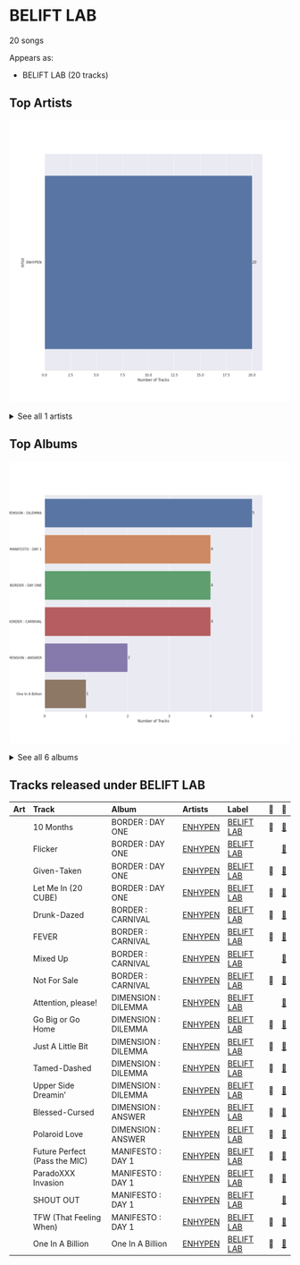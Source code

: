 # BELIFT LAB

20 songs

Appears as:
- BELIFT LAB (20 tracks)

## Top Artists

![Bar chart of top 1 artists](../images/labels/belift_lab/artists.png)


<details>
<summary>See all 1 artists</summary>

|   Number of Tracks | Art                                                                                              | Artist                           | 🔗                                                           |
|-------------------:|:-------------------------------------------------------------------------------------------------|:---------------------------------|:------------------------------------------------------------|
|                 20 | <img src="https://i.scdn.co/image/ab6761610000e5ebc5443c5abc130f03b6014845" alt="" width="50" /> | [ENHYPEN](../artists/enhypen.md) | [🔗](https://open.spotify.com/artist/5t5FqBwTcgKTaWmfEbwQY9) |

</details>


## Top Albums

![Bar chart of top 6 albums in](../images/labels/belift_lab/albums.png)


<details>
<summary>See all 6 albums</summary>

|   Number of Tracks | Art                                                                                              | Album               | 🔗                                                          |
|-------------------:|:-------------------------------------------------------------------------------------------------|:--------------------|:-----------------------------------------------------------|
|                  5 | <img src="https://i.scdn.co/image/ab67616d0000b2736772cf096be8acc1df092519" alt="" width="50" /> | DIMENSION : DILEMMA | [🔗](https://open.spotify.com/album/5jGRqioNCSWZGBl3QmyuFI) |
|                  4 | <img src="https://i.scdn.co/image/ab67616d0000b2732e308994a76a473a4f88c1aa" alt="" width="50" /> | MANIFESTO : DAY 1   | [🔗](https://open.spotify.com/album/5J8MNLLViH5zqM6VoGErz8) |
|                  4 | <img src="https://i.scdn.co/image/ab67616d0000b2734a6096741dcf413354a59554" alt="" width="50" /> | BORDER : DAY ONE    | [🔗](https://open.spotify.com/album/3YxF7jTnpdNepWbO42f8lH) |
|                  4 | <img src="https://i.scdn.co/image/ab67616d0000b273714e56679ab196354e2e443e" alt="" width="50" /> | BORDER : CARNIVAL   | [🔗](https://open.spotify.com/album/4LGYBcRsteiXjcPD4QQvxv) |
|                  2 | <img src="https://i.scdn.co/image/ab67616d0000b2731c1ea5bfa5680ac877acdd55" alt="" width="50" /> | DIMENSION : ANSWER  | [🔗](https://open.spotify.com/album/3nOj9hsnptBEDt9ie2lra5) |
|                  1 | <img src="https://i.scdn.co/image/ab67616d0000b273fc8b0918267ea555921863e8" alt="" width="50" /> | One In A Billion    | [🔗](https://open.spotify.com/album/19Jm8Jk0zQYs6zMaxhYJFd) |

</details>


## Tracks released under BELIFT LAB

| Art                                                                                              | Track                         | Album               | Artists                          | Label                       | 💚   | 🔗                                                          |
|:-------------------------------------------------------------------------------------------------|:------------------------------|:--------------------|:---------------------------------|:----------------------------|:----|:-----------------------------------------------------------|
| <img src="https://i.scdn.co/image/ab67616d0000b2734a6096741dcf413354a59554" alt="" width="50" /> | 10 Months                     | BORDER : DAY ONE    | [ENHYPEN](../artists/enhypen.md) | [BELIFT LAB](belift_lab.md) | 💚   | [🔗](https://open.spotify.com/track/3LcFQsZw01tRvjCNLgSmTv) |
| <img src="https://i.scdn.co/image/ab67616d0000b2734a6096741dcf413354a59554" alt="" width="50" /> | Flicker                       | BORDER : DAY ONE    | [ENHYPEN](../artists/enhypen.md) | [BELIFT LAB](belift_lab.md) |     | [🔗](https://open.spotify.com/track/3TgPwLFXV6GEIsDZANHktY) |
| <img src="https://i.scdn.co/image/ab67616d0000b2734a6096741dcf413354a59554" alt="" width="50" /> | Given-Taken                   | BORDER : DAY ONE    | [ENHYPEN](../artists/enhypen.md) | [BELIFT LAB](belift_lab.md) | 💚   | [🔗](https://open.spotify.com/track/69WpV0U7OMNFGyq8I63dcC) |
| <img src="https://i.scdn.co/image/ab67616d0000b2734a6096741dcf413354a59554" alt="" width="50" /> | Let Me In (20 CUBE)           | BORDER : DAY ONE    | [ENHYPEN](../artists/enhypen.md) | [BELIFT LAB](belift_lab.md) | 💚   | [🔗](https://open.spotify.com/track/4eOcd47wPU3ixxYw0spREl) |
| <img src="https://i.scdn.co/image/ab67616d0000b273714e56679ab196354e2e443e" alt="" width="50" /> | Drunk-Dazed                   | BORDER : CARNIVAL   | [ENHYPEN](../artists/enhypen.md) | [BELIFT LAB](belift_lab.md) | 💚   | [🔗](https://open.spotify.com/track/1wcr8DjnN59Awev8nnKpQ4) |
| <img src="https://i.scdn.co/image/ab67616d0000b273714e56679ab196354e2e443e" alt="" width="50" /> | FEVER                         | BORDER : CARNIVAL   | [ENHYPEN](../artists/enhypen.md) | [BELIFT LAB](belift_lab.md) | 💚   | [🔗](https://open.spotify.com/track/0UzymivvUH5s8z4PeWZJaK) |
| <img src="https://i.scdn.co/image/ab67616d0000b273714e56679ab196354e2e443e" alt="" width="50" /> | Mixed Up                      | BORDER : CARNIVAL   | [ENHYPEN](../artists/enhypen.md) | [BELIFT LAB](belift_lab.md) |     | [🔗](https://open.spotify.com/track/6S0By3u06ttb3kU2XEtWnw) |
| <img src="https://i.scdn.co/image/ab67616d0000b273714e56679ab196354e2e443e" alt="" width="50" /> | Not For Sale                  | BORDER : CARNIVAL   | [ENHYPEN](../artists/enhypen.md) | [BELIFT LAB](belift_lab.md) | 💚   | [🔗](https://open.spotify.com/track/3dG1jxbfBIZvzyFwAcsmS0) |
| <img src="https://i.scdn.co/image/ab67616d0000b2736772cf096be8acc1df092519" alt="" width="50" /> | Attention, please!            | DIMENSION : DILEMMA | [ENHYPEN](../artists/enhypen.md) | [BELIFT LAB](belift_lab.md) |     | [🔗](https://open.spotify.com/track/59qDYPZPkMPl8qSYRig1xn) |
| <img src="https://i.scdn.co/image/ab67616d0000b2736772cf096be8acc1df092519" alt="" width="50" /> | Go Big or Go Home             | DIMENSION : DILEMMA | [ENHYPEN](../artists/enhypen.md) | [BELIFT LAB](belift_lab.md) | 💚   | [🔗](https://open.spotify.com/track/6IqKFke4ZhKbGYULllEezY) |
| <img src="https://i.scdn.co/image/ab67616d0000b2736772cf096be8acc1df092519" alt="" width="50" /> | Just A Little Bit             | DIMENSION : DILEMMA | [ENHYPEN](../artists/enhypen.md) | [BELIFT LAB](belift_lab.md) | 💚   | [🔗](https://open.spotify.com/track/3QdjLOemIcMZovVOnvJP7P) |
| <img src="https://i.scdn.co/image/ab67616d0000b2736772cf096be8acc1df092519" alt="" width="50" /> | Tamed-Dashed                  | DIMENSION : DILEMMA | [ENHYPEN](../artists/enhypen.md) | [BELIFT LAB](belift_lab.md) | 💚   | [🔗](https://open.spotify.com/track/1zoyteFQmeUUqyOl2Xznpy) |
| <img src="https://i.scdn.co/image/ab67616d0000b2736772cf096be8acc1df092519" alt="" width="50" /> | Upper Side Dreamin’           | DIMENSION : DILEMMA | [ENHYPEN](../artists/enhypen.md) | [BELIFT LAB](belift_lab.md) | 💚   | [🔗](https://open.spotify.com/track/6oSCR9n71tmwWL3GFb65Ec) |
| <img src="https://i.scdn.co/image/ab67616d0000b2731c1ea5bfa5680ac877acdd55" alt="" width="50" /> | Blessed-Cursed                | DIMENSION : ANSWER  | [ENHYPEN](../artists/enhypen.md) | [BELIFT LAB](belift_lab.md) | 💚   | [🔗](https://open.spotify.com/track/7ecbsiAQ6PNdiAq0hplVZo) |
| <img src="https://i.scdn.co/image/ab67616d0000b2731c1ea5bfa5680ac877acdd55" alt="" width="50" /> | Polaroid Love                 | DIMENSION : ANSWER  | [ENHYPEN](../artists/enhypen.md) | [BELIFT LAB](belift_lab.md) | 💚   | [🔗](https://open.spotify.com/track/5elW2CKSoqjYoJ32AGDxf1) |
| <img src="https://i.scdn.co/image/ab67616d0000b2732e308994a76a473a4f88c1aa" alt="" width="50" /> | Future Perfect (Pass the MIC) | MANIFESTO : DAY 1   | [ENHYPEN](../artists/enhypen.md) | [BELIFT LAB](belift_lab.md) | 💚   | [🔗](https://open.spotify.com/track/6PRy17C5LiiN7VCLS6IA98) |
| <img src="https://i.scdn.co/image/ab67616d0000b2732e308994a76a473a4f88c1aa" alt="" width="50" /> | ParadoXXX Invasion            | MANIFESTO : DAY 1   | [ENHYPEN](../artists/enhypen.md) | [BELIFT LAB](belift_lab.md) | 💚   | [🔗](https://open.spotify.com/track/3OC2C8IpFhbUJTeMe55QYn) |
| <img src="https://i.scdn.co/image/ab67616d0000b2732e308994a76a473a4f88c1aa" alt="" width="50" /> | SHOUT OUT                     | MANIFESTO : DAY 1   | [ENHYPEN](../artists/enhypen.md) | [BELIFT LAB](belift_lab.md) |     | [🔗](https://open.spotify.com/track/5Z2DNRAhs6r4VdINVkRhYY) |
| <img src="https://i.scdn.co/image/ab67616d0000b2732e308994a76a473a4f88c1aa" alt="" width="50" /> | TFW (That Feeling When)       | MANIFESTO : DAY 1   | [ENHYPEN](../artists/enhypen.md) | [BELIFT LAB](belift_lab.md) | 💚   | [🔗](https://open.spotify.com/track/3bI34Ts8OMPfIpoPqzyZgM) |
| <img src="https://i.scdn.co/image/ab67616d0000b273fc8b0918267ea555921863e8" alt="" width="50" /> | One In A Billion              | One In A Billion    | [ENHYPEN](../artists/enhypen.md) | [BELIFT LAB](belift_lab.md) | 💚   | [🔗](https://open.spotify.com/track/66wQlkJP6zHNOzRkyo5yZS) |
